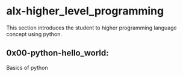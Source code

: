 # alx-higher\_level\_programming

This section introduces the student to higher programming language concept using python.

## 0x00-python-hello\_world:
Basics of python
